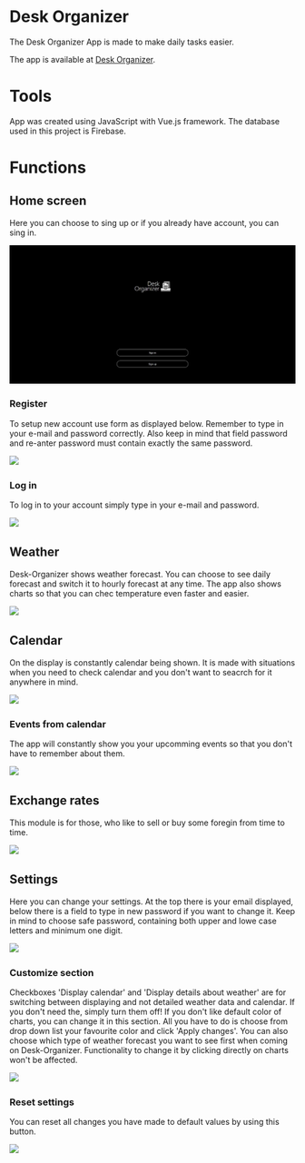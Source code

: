 # Desk Organizer

The Desk Organizer App is made to make daily tasks easier.

The app is available at [Desk Organizer](http://wizard.uek.krakow.pl/~s206127/desk-organizer/#/).

# Tools

App was created using JavaScript with Vue.js framework.
The database used in this project is Firebase.

# Functions

## Home screen

Here you can choose to sing up or if you already have account, you can sing in.

![Home](https://github.com/JKosk88/Desk-Organizer-readme/blob/master/blob/SharedScreenshot.jpg?raw=true)

### Register

To setup new account use form as displayed below. Remember to type in your e-mail and password correctly. Also keep in mind that field password and re-anter password must contain exactly the same password.

![](?raw=true)

### Log in

To log in to your account simply type in your e-mail and password.

![](?raw=true)

## Weather

Desk-Organizer shows weather forecast. You can choose to see daily forecast and switch it to hourly forecast at any time.
The app also shows charts so that you can chec temperature even faster and easier.

![](?raw=true)

## Calendar

On the display is constantly calendar being shown. It is made with situations when you need to check calendar and you don't want to seacrch for it anywhere in mind.

![](?raw=true)

### Events from calendar

The app will constantly show you your upcomming events so that you don't have to remember about them.

![](?raw=true)

## Exchange rates

This module is for those, who like to sell or buy some foregin from time to time.

![](?raw=true)

## Settings

Here you can change your settings. At the top there is your email displayed, below there is a field to type in new password if you want to change it. Keep in mind to choose safe password, containing both upper and lowe case letters and minimum one digit. 

![](?raw=true)

### Customize section

Checkboxes 'Display calendar' and 'Display details about weather' are for switching between displaying and not detailed weather data and calendar. If you don't need the, simply turn them off! If you don't like default color of charts, you can change it in this section. All you have to do is choose from drop down list your favourite color and click 'Apply changes'. You can also choose which type of weather forecast you want to see first when coming on Desk-Organizer. Functionality to change it by clicking directly on charts won't be affected.

![](?raw=true)

### Reset settings

You can reset all changes you have made to default values by using this button.

![](?raw=true)
